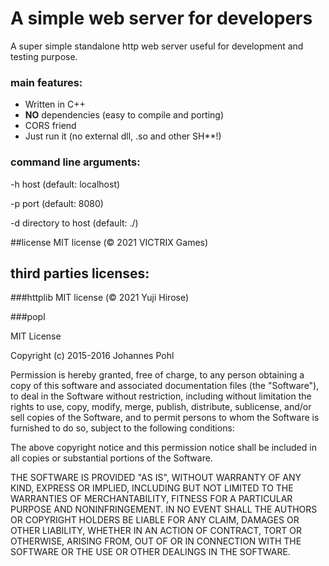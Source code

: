 # A simple web server for developers

A super simple standalone http web server useful for development and testing purpose.

### main features:
* Written in C++
* **NO** dependencies (easy to compile and porting)
* CORS friend
* Just run it (no external dll, .so and other SH**!)

### command line arguments:

-h host (default: localhost)

-p port (default: 8080)

-d directory to host (default: ./)

##license
MIT license (© 2021 VICTRIX Games)

## third parties licenses:

###httplib 
MIT license (© 2021 Yuji Hirose)

###popl

MIT License

Copyright (c) 2015-2016 Johannes Pohl

Permission is hereby granted, free of charge, to any person obtaining a copy
of this software and associated documentation files (the "Software"), to deal
in the Software without restriction, including without limitation the rights
to use, copy, modify, merge, publish, distribute, sublicense, and/or sell
copies of the Software, and to permit persons to whom the Software is
furnished to do so, subject to the following conditions:

The above copyright notice and this permission notice shall be included in all
copies or substantial portions of the Software.

THE SOFTWARE IS PROVIDED "AS IS", WITHOUT WARRANTY OF ANY KIND, EXPRESS OR
IMPLIED, INCLUDING BUT NOT LIMITED TO THE WARRANTIES OF MERCHANTABILITY,
FITNESS FOR A PARTICULAR PURPOSE AND NONINFRINGEMENT. IN NO EVENT SHALL THE
AUTHORS OR COPYRIGHT HOLDERS BE LIABLE FOR ANY CLAIM, DAMAGES OR OTHER
LIABILITY, WHETHER IN AN ACTION OF CONTRACT, TORT OR OTHERWISE, ARISING FROM,
OUT OF OR IN CONNECTION WITH THE SOFTWARE OR THE USE OR OTHER DEALINGS IN THE
SOFTWARE.
